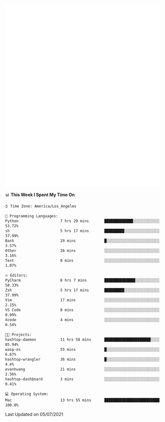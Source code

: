 <a href="https://github.com/jstrieb/github-stats">
 
![](https://github.com/evanhuang117/github-stats/blob/master/generated/overview.svg)
![](https://github.com/evanhuang117/github-stats/blob/master/generated/languages.svg)

</a>

<!--START_SECTION:waka-->
📊 **This Week I Spent My Time On** 

```text
⌚︎ Time Zone: America/Los_Angeles

💬 Programming Languages: 
Python                   7 hrs 29 mins       █████████████░░░░░░░░░░░░   53.72% 
sh                       5 hrs 17 mins       █████████░░░░░░░░░░░░░░░░   37.99% 
Bash                     29 mins             █░░░░░░░░░░░░░░░░░░░░░░░░   3.57% 
Other                    26 mins             ░░░░░░░░░░░░░░░░░░░░░░░░░   3.16% 
Text                     8 mins              ░░░░░░░░░░░░░░░░░░░░░░░░░   1.07%

🔥 Editors: 
PyCharm                  8 hrs 7 mins        ██████████████░░░░░░░░░░░   58.33% 
Zsh                      5 hrs 17 mins       █████████░░░░░░░░░░░░░░░░   37.99% 
Vim                      17 mins             ░░░░░░░░░░░░░░░░░░░░░░░░░   2.15% 
VS Code                  8 mins              ░░░░░░░░░░░░░░░░░░░░░░░░░   0.99% 
Xcode                    4 mins              ░░░░░░░░░░░░░░░░░░░░░░░░░   0.54%

🐱‍💻 Projects: 
hashtop-daemon           11 hrs 58 mins      █████████████████████░░░░   85.94% 
wasp-os                  55 mins             █░░░░░░░░░░░░░░░░░░░░░░░░   6.67% 
hashtop-wrangler         36 mins             █░░░░░░░░░░░░░░░░░░░░░░░░   4.4% 
evanhuang                21 mins             ░░░░░░░░░░░░░░░░░░░░░░░░░   2.56% 
hashtop-dashboard        3 mins              ░░░░░░░░░░░░░░░░░░░░░░░░░   0.41%

💻 Operating System: 
Mac                      13 hrs 55 mins      █████████████████████████   100.0%

```


 Last Updated on 05/07/2021
<!--END_SECTION:waka-->
